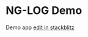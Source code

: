 # NG-LOG Demo

Demo app [edit in stackblitz](https://stackblitz.com/github/dagonmetric/ng-log/tree/master/samples/demo-app)
